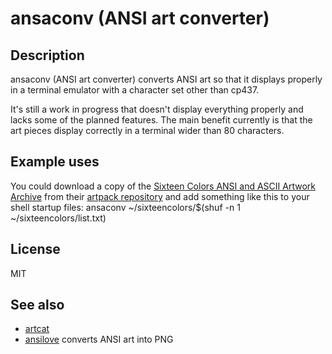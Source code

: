 ansaconv (ANSI art converter)
==========

Description
------------

ansaconv (ANSI art converter) converts ANSI art so that it displays properly
in a terminal emulator with a character set other than cp437.

It's still a work in progress that doesn't display everything properly and lacks
some of the planned features. The main benefit currently is that the art pieces
display correctly in a terminal wider than 80 characters.

Example uses
--------------

You could download a copy of the [Sixteen Colors ANSI and ASCII Artwork
Archive](http://sixteencolors.net/) from their
[artpack repository](https://github.com/sixteencolors/sixteencolors-archive) and
add something like this to your shell startup files:
   ansaconv  ~/sixteencolors/$(shuf -n 1 ~/sixteencolors/list.txt)

License
-------

MIT

See also
--------

* [artcat](https://github.com/tehmaze/artcat)
* [ansilove](https://github.com/ansilove/ansilove) converts ANSI art into PNG
